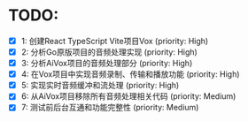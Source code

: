 # TODO:

- [x] 1: 创建React TypeScript Vite项目Vox (priority: High)
- [x] 2: 分析Go原版项目的音频处理实现 (priority: High)
- [x] 3: 分析AiVox项目的音频处理部分 (priority: High)
- [x] 4: 在Vox项目中实现音频录制、传输和播放功能 (priority: High)
- [x] 5: 实现实时音频缓冲和流处理 (priority: High)
- [x] 6: 从AiVox项目移除所有音频处理相关代码 (priority: Medium)
- [x] 7: 测试前后台互通和功能完整性 (priority: Medium)
